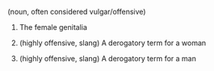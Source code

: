 (noun, often considered vulgar/offensive)
    
1. The female genitalia
    
2. (highly offensive, slang) A derogatory term for a woman  
    
3. (highly offensive, slang) A derogatory term for a man